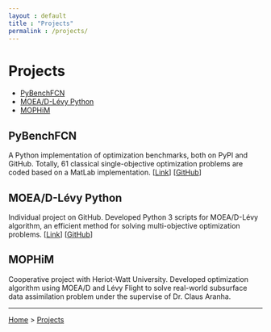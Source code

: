 ```yaml
---
layout : default
title : "Projects"
permalink : /projects/
---
```


# Projects

- [PyBenchFCN](#pybenchfcn)
- [MOEA/D-Lévy Python](#moea-d-levy-python)
- [MOPHiM](#mophim)

## PyBenchFCN

A Python implementation of optimization benchmarks, both on PyPI and GitHub. Totally, 61 classical single-objective optimization problems are coded based on a MatLab implementation. [[Link](/projects/pybenchfcn/)] [<a href="https://github.com/Y1fanHE/PyBenchFCN" target="_blank">GitHub</a>]

## MOEA/D-Lévy Python

Individual project on GitHub. Developed Python 3 scripts for MOEA/D-Lévy algorithm, an efficient method for solving multi-objective optimization problems. [[Link](/projects/moead-levy-python/)] [<a href="https://github.com/Y1fanHE/moead-levy-python" target="_blank">GitHub</a>]

## MOPHiM

Cooperative project with Heriot-Watt University. Developed optimization algorithm using MOEA/D and Lévy Flight to solve real-world subsurface data assimilation problem under the supervise of Dr. Claus Aranha.

---

[Home](/) > [Projects](/projects/)
